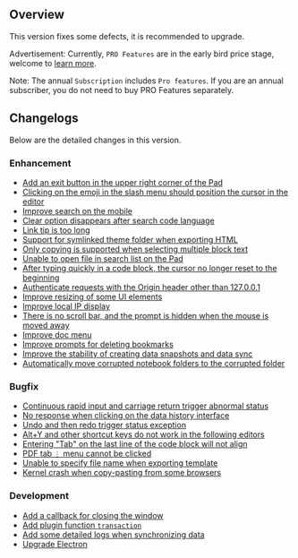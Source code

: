 ## Overview

This version fixes some defects, it is recommended to upgrade. 

Advertisement: Currently, `PRO Features` are in the early bird price stage, welcome to [learn more](https://b3log.org/siyuan/pricing.html).

Note: The annual `Subscription` includes `Pro features`. If you are an annual subscriber, you do not need to buy PRO Features separately.

## Changelogs

Below are the detailed changes in this version.

### Enhancement

* [Add an exit button in the upper right corner of the Pad](https://github.com/siyuan-note/siyuan/issues/9163)
* [Clicking on the emoji in the slash menu should position the cursor in the editor](https://github.com/siyuan-note/siyuan/issues/9165)
* [Improve search on the mobile](https://github.com/siyuan-note/siyuan/issues/9168)
* [Clear option disappears after search code language](https://github.com/siyuan-note/siyuan/issues/9169)
* [Link tip is too long](https://github.com/siyuan-note/siyuan/issues/9170)
* [Support for symlinked theme folder when exporting HTML](https://github.com/siyuan-note/siyuan/issues/9173)
* [Only copying is supported when selecting multiple block text](https://github.com/siyuan-note/siyuan/issues/9175)
* [Unable to open file in search list on the Pad](https://github.com/siyuan-note/siyuan/issues/9177)
* [After typing quickly in a code block, the cursor no longer reset to the beginning](https://github.com/siyuan-note/siyuan/issues/9179)
* [Authenticate requests with the Origin header other than 127.0.0.1](https://github.com/siyuan-note/siyuan/issues/9180)
* [Improve resizing of some UI elements](https://github.com/siyuan-note/siyuan/issues/9182)
* [Improve local IP display](https://github.com/siyuan-note/siyuan/pull/9186)
* [There is no scroll bar, and the prompt is hidden when the mouse is moved away](https://github.com/siyuan-note/siyuan/issues/9194)
* [Improve doc menu](https://github.com/siyuan-note/siyuan/issues/9195)
* [Improve prompts for deleting bookmarks](https://github.com/siyuan-note/siyuan/issues/9196)
* [Improve the stability of creating data snapshots and data sync](https://github.com/siyuan-note/siyuan/issues/9197)
* [Automatically move corrupted notebook folders to the corrupted folder](https://github.com/siyuan-note/siyuan/issues/9202)

### Bugfix

* [Continuous rapid input and carriage return trigger abnormal status](https://github.com/siyuan-note/siyuan/issues/9152)
* [No response when clicking on the data history interface](https://github.com/siyuan-note/siyuan/issues/9167)
* [Undo and then redo trigger status exception](https://github.com/siyuan-note/siyuan/issues/9178)
* [Alt+Y and other shortcut keys do not work in the following editors](https://github.com/siyuan-note/siyuan/issues/9184)
* [Entering "Tab" on the last line of the code block will not align](https://github.com/siyuan-note/siyuan/issues/9189)
* [PDF tab `⋮` menu cannot be clicked](https://github.com/siyuan-note/siyuan/issues/9192)
* [Unable to specify file name when exporting template](https://github.com/siyuan-note/siyuan/issues/9201)
* [Kernel crash when copy-pasting from some browsers](https://github.com/siyuan-note/siyuan/issues/9203)

### Development

* [Add a callback for closing the window](https://github.com/siyuan-note/siyuan/issues/9128)
* [Add plugin function `transaction`](https://github.com/siyuan-note/siyuan/issues/9172)
* [Add some detailed logs when synchronizing data](https://github.com/siyuan-note/siyuan/issues/9191)
* [Upgrade Electron](https://github.com/siyuan-note/siyuan/issues/9199)
